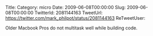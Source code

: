 Title: 
Category: micro
Date: 2009-06-08T00:00:00
Slug: 2009-06-08T00:00:00
TwitterId: 2081144163
TweetUrl: https://twitter.com/mark_philpot/status/2081144163
ReTweetUser: 

Older Macbook Pros do not multitask well while building code.